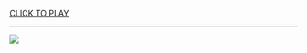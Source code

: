 
<a href="https://premium76.site?title=6x_games_unblocked&ref=13M">CLICK TO PLAY</a></h3>
<hr>

<a href="https://premium76.site?title=6x_games_unblocked&ref=13M"><img src="https://clearcache.store/games.png"></a>


